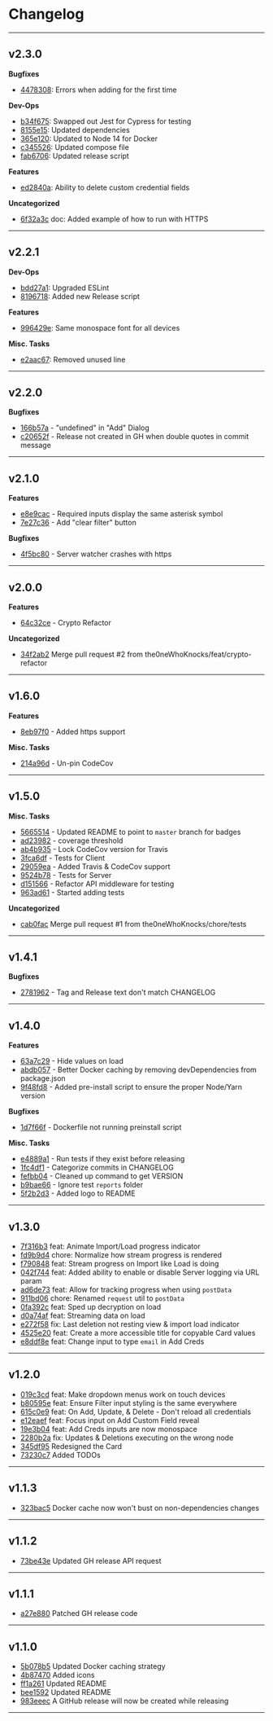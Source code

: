 # Changelog
---

## v2.3.0

**Bugfixes**
- [4478308](https://github.com/the0neWhoKnocks/password-manager/commit/4478308): Errors when adding for the first time

**Dev-Ops**
- [b34f675](https://github.com/the0neWhoKnocks/password-manager/commit/b34f675): Swapped out Jest for Cypress for testing
- [8155e15](https://github.com/the0neWhoKnocks/password-manager/commit/8155e15): Updated dependencies
- [365e120](https://github.com/the0neWhoKnocks/password-manager/commit/365e120): Updated to Node 14 for Docker
- [c345526](https://github.com/the0neWhoKnocks/password-manager/commit/c345526): Updated compose file
- [fab6706](https://github.com/the0neWhoKnocks/password-manager/commit/fab6706): Updated release script

**Features**
- [ed2840a](https://github.com/the0neWhoKnocks/password-manager/commit/ed2840a): Ability to delete custom credential fields

**Uncategorized**
- [6f32a3c](https://github.com/the0neWhoKnocks/password-manager/commit/6f32a3c) doc: Added example of how to run with HTTPS

---

## v2.2.1

**Dev-Ops**
- [bdd27a1](https://github.com/the0neWhoKnocks/password-manager/commit/bdd27a1):  Upgraded ESLint
- [8196718](https://github.com/the0neWhoKnocks/password-manager/commit/8196718):  Added new Release script

**Features**
- [996429e](https://github.com/the0neWhoKnocks/password-manager/commit/996429e):  Same monospace font for all devices

**Misc. Tasks**
- [e2aac67](https://github.com/the0neWhoKnocks/password-manager/commit/e2aac67):  Removed unused line

---

## v2.2.0

**Bugfixes**
- [166b57a](https://github.com/the0neWhoKnocks/password-manager/commit/166b57a) - "undefined" in "Add" Dialog
- [c20652f](https://github.com/the0neWhoKnocks/password-manager/commit/c20652f) - Release not created in GH when double quotes in commit message

---

## v2.1.0

**Features**
- [e8e9cac](https://github.com/the0neWhoKnocks/password-manager/commit/e8e9cac) - Required inputs display the same asterisk symbol
- [7e27c36](https://github.com/the0neWhoKnocks/password-manager/commit/7e27c36) - Add "clear filter" button

**Bugfixes**
- [4f5bc80](https://github.com/the0neWhoKnocks/password-manager/commit/4f5bc80) - Server watcher crashes with https

---

## v2.0.0

**Features**
- [64c32ce](https://github.com/the0neWhoKnocks/password-manager/commit/64c32ce) - Crypto Refactor

**Uncategorized**
- [34f2ab2](https://github.com/the0neWhoKnocks/password-manager/commit/34f2ab2) Merge pull request #2 from the0neWhoKnocks/feat/crypto-refactor

---

## v1.6.0

**Features**
- [8eb97f0](https://github.com/the0neWhoKnocks/password-manager/commit/8eb97f0) - Added https support

**Misc. Tasks**
- [214a96d](https://github.com/the0neWhoKnocks/password-manager/commit/214a96d) - Un-pin CodeCov

---

## v1.5.0

**Misc. Tasks**
- [5665514](https://github.com/the0neWhoKnocks/password-manager/commit/5665514) - Updated README to point to `master` branch for badges
- [ad23982](https://github.com/the0neWhoKnocks/password-manager/commit/ad23982) - coverage threshold
- [ab4b935](https://github.com/the0neWhoKnocks/password-manager/commit/ab4b935) - Lock CodeCov version for Travis
- [3fca6df](https://github.com/the0neWhoKnocks/password-manager/commit/3fca6df) - Tests for Client
- [29059ea](https://github.com/the0neWhoKnocks/password-manager/commit/29059ea) - Added Travis & CodeCov support
- [9524b78](https://github.com/the0neWhoKnocks/password-manager/commit/9524b78) - Tests for Server
- [d151566](https://github.com/the0neWhoKnocks/password-manager/commit/d151566) - Refactor API middleware for testing
- [963ad61](https://github.com/the0neWhoKnocks/password-manager/commit/963ad61) - Started adding tests

**Uncategorized**
- [cab0fac](https://github.com/the0neWhoKnocks/password-manager/commit/cab0fac) Merge pull request #1 from the0neWhoKnocks/chore/tests

---

## v1.4.1

**Bugfixes**
- [2781962](https://github.com/the0neWhoKnocks/password-manager/commit/2781962) - Tag and Release text don't match CHANGELOG

---

## v1.4.0

**Features**
- [63a7c29](https://github.com/the0neWhoKnocks/password-manager/commit/63a7c29) - Hide values on load
- [abdb057](https://github.com/the0neWhoKnocks/password-manager/commit/abdb057) - Better Docker caching by removing devDependencies from package.json
- [9f48fd8](https://github.com/the0neWhoKnocks/password-manager/commit/9f48fd8) - Added pre-install script to ensure the proper Node/Yarn version

**Bugfixes**
- [1d7f66f](https://github.com/the0neWhoKnocks/password-manager/commit/1d7f66f) - Dockerfile not running preinstall script

**Misc. Tasks**
- [e4889a1](https://github.com/the0neWhoKnocks/password-manager/commit/e4889a1) - Run tests if they exist before releasing
- [1fc4df1](https://github.com/the0neWhoKnocks/password-manager/commit/1fc4df1) - Categorize commits in CHANGELOG
- [fefbb04](https://github.com/the0neWhoKnocks/password-manager/commit/fefbb04) - Cleaned up command to get VERSION
- [b9bae66](https://github.com/the0neWhoKnocks/password-manager/commit/b9bae66) - Ignore test `reports` folder
- [5f2b2d3](https://github.com/the0neWhoKnocks/password-manager/commit/5f2b2d3) - Added logo to README

---

## v1.3.0

- [7f316b3](https://github.com/the0neWhoKnocks/password-manager/commit/7f316b3) feat: Animate Import/Load progress indicator
- [fd9b9d4](https://github.com/the0neWhoKnocks/password-manager/commit/fd9b9d4) chore: Normalize how stream progress is rendered
- [f790848](https://github.com/the0neWhoKnocks/password-manager/commit/f790848) feat: Stream progress on Import like Load is doing
- [042f744](https://github.com/the0neWhoKnocks/password-manager/commit/042f744) feat: Added ability to enable or disable Server logging via URL param
- [ad6de73](https://github.com/the0neWhoKnocks/password-manager/commit/ad6de73) feat: Allow for tracking progress when using `postData`
- [911bd06](https://github.com/the0neWhoKnocks/password-manager/commit/911bd06) chore: Renamed `request` util to `postData`
- [0fa392c](https://github.com/the0neWhoKnocks/password-manager/commit/0fa392c) feat: Sped up decryption on load
- [d0a74af](https://github.com/the0neWhoKnocks/password-manager/commit/d0a74af) feat: Streaming data on load
- [e272f58](https://github.com/the0neWhoKnocks/password-manager/commit/e272f58) fix: Last deletion not resting view & import load indicator
- [4525e20](https://github.com/the0neWhoKnocks/password-manager/commit/4525e20) feat: Create a more accessible title for copyable Card values
- [e8ddf8e](https://github.com/the0neWhoKnocks/password-manager/commit/e8ddf8e) feat: Change input to type `email` in Add Creds

---

## v1.2.0

- [019c3cd](https://github.com/the0neWhoKnocks/password-manager/commit/019c3cd) feat: Make dropdown menus work on touch devices
- [b80595e](https://github.com/the0neWhoKnocks/password-manager/commit/b80595e) feat: Ensure Filter input styling is the same everywhere
- [615c0e9](https://github.com/the0neWhoKnocks/password-manager/commit/615c0e9) feat: On Add, Update, & Delete - Don't reload all credentials
- [e12eaef](https://github.com/the0neWhoKnocks/password-manager/commit/e12eaef) feat: Focus input on Add Custom Field reveal
- [19e3b04](https://github.com/the0neWhoKnocks/password-manager/commit/19e3b04) feat: Add Creds inputs are now monospace
- [2280b2a](https://github.com/the0neWhoKnocks/password-manager/commit/2280b2a) fix: Updates & Deletions executing on the wrong node
- [345df95](https://github.com/the0neWhoKnocks/password-manager/commit/345df95) Redesigned the Card
- [73230c7](https://github.com/the0neWhoKnocks/password-manager/commit/73230c7) Added TODOs

---

## v1.1.3

- [323bac5](https://github.com/the0neWhoKnocks/password-manager/commit/323bac5) Docker cache now won't bust on non-dependencies changes

---

## v1.1.2

- [73be43e](https://github.com/the0neWhoKnocks/password-manager/commit/73be43e) Updated GH release API request

---

## v1.1.1

- [a27e880](https://github.com/the0neWhoKnocks/password-manager/commit/a27e880) Patched GH release code

---

## v1.1.0

- [5b078b5](https://github.com/the0neWhoKnocks/password-manager/commit/5b078b5) Updated Docker caching strategy
- [4b87470](https://github.com/the0neWhoKnocks/password-manager/commit/4b87470) Added icons
- [ff1a261](https://github.com/the0neWhoKnocks/password-manager/commit/ff1a261) Updated README
- [bee1592](https://github.com/the0neWhoKnocks/password-manager/commit/bee1592) Updated README
- [983eeec](https://github.com/the0neWhoKnocks/password-manager/commit/983eeec) A GitHub release will now be created while releasing

---
